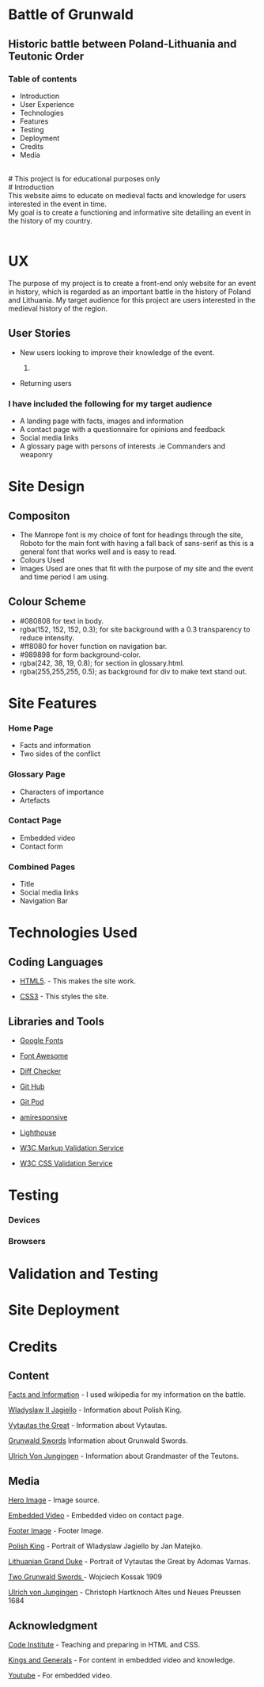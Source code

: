 #   Battle of Grunwald 
## Historic battle between Poland-Lithuania and Teutonic Order
 ### Table of contents
* Introduction
* User Experience
* Technologies
* Features
* Testing
* Deployment
* Credits
* Media
<br>
# This project is for educational purposes only
<br>
# Introduction 
 <br>
 This website aims to educate on medieval facts and knowledge for users interested in the event in time.
 <br>
 My goal is to create a functioning and informative site detailing an event in the history of my country.
 <br>
 <br>



 # UX
The purpose of my project is to create a front-end only website for an event in history, which is regarded as an important battle in the history of Poland and Lithuania. 
My target audience for this project are users interested in the medieval history of the region.

## User Stories
* New users looking to improve their knowledge of the event.

    1.


* Returning users 
### I have included the following for my target audience

* A landing page with facts, images and information
* A contact page with a questionnaire for opinions and feedback
* Social media links 
* A glossary page with persons of interests .ie Commanders and weaponry

# Site Design

## Compositon
* The Manrope font is my choice of font for headings through the site, Roboto for the main font with having a fall back of sans-serif as this is a general font that works well and is easy to read.
* Colours Used
* Images Used are ones that fit with the purpose of my site and the event and time period I am using.

## Colour Scheme
* #080808 for text in body.
* rgba(152, 152, 152, 0.3); for site background with a 0.3 transparency to reduce intensity.
* #ff8080 for hover function on navigation bar.
* #989898 for form background-color.
* rgba(242, 38, 19, 0.8); for section in glossary.html.
* rgba(255,255,255, 0.5); as background for div to make text stand out.

# Site Features
### Home Page 
* Facts and information
* Two sides of the conflict
### Glossary Page
* Characters of importance
* Artefacts
### Contact Page
* Embedded video
* Contact form
### Combined Pages
* Title
* Social media links
* Navigation Bar

# Technologies Used

## Coding Languages
* [HTML5](https://en.wikipedia.org/wiki/HTML5 "Wikipedia page for HTML5 Coding Language"). - This makes the site work.

* [CSS3](https://en.wikipedia.org/wiki/CSS "Wikipedia page for CSS3 Styling Language") - This styles the site.

## Libraries and Tools 
* [Google Fonts](https://fonts.google.com "I used Google Fonts for fonts on my site")

* [Font Awesome](https://fontawesome.com/ "The Free version of Font Awesome has provided me with cool font additons")

* [Diff Checker](https://www.diffchecker.com/# "I used diffchecker to check my code")
* [Git Hub](https://github.com/ "I used git hub to store and release my project")
* [Git Pod](https://www.gitpod.io/ "I used git pod to create and write my code for the project")
* [amiresponsive](http://ami.responsivedesign.is/ "I used amiresponsive to check if my site is compatible with different resolution and devices")
* [Lighthouse](https://developers.google.com/web/tools/lighthouse "I used this developer tool for chrome to check quality and responsiveness")
* [W3C Markup Validation Service](https://validator.w3.org/ "This was used to validate my HTML5")
* [W3C CSS Validation Service](https://jigsaw.w3.org/css-validator/ " This was used to validate my CSS")

# Testing
   
### Devices
 

### Browsers

# Validation and Testing


# Site Deployment

# Credits

## Content
[Facts and Information](https://en.wikipedia.org/wiki/Battle_of_Grunwald "I used wikipedia for my information") - I used wikipedia for my information on the battle.

[Wladyslaw II Jagiello](https://en.wikipedia.org/wiki/W%C5%82adys%C5%82aw_II_Jagie%C5%82%C5%82o) - Information about Polish King.

[Vytautas the Great](https://en.wikipedia.org/wiki/Vytautas) - Information about Vytautas.

[Grunwald Swords](https://en.wikipedia.org/wiki/Grunwald_Swords) Information about Grunwald Swords.

[Ulrich Von Jungingen](https://en.wikipedia.org/wiki/Ulrich_von_Jungingen) - Information about Grandmaster of the Teutons.
## Media
[Hero Image](https://en.wikipedia.org/wiki/Battle_of_Grunwald#/media/File:Jan_Matejko,_Bitwa_pod_Grunwaldem.jpg "Image source") - Image source.

[Embedded Video](https://www.youtube.com/watch?v=VeBOJ0bAI6Q "Embedded video on contact page") - Embedded video on contact page.

[Footer Image](https://hdwallpaperim.com/historic-battle-of-grunwald-zalgirio-musis-lithuania-teutonic-battlefields-painting-poland/ "Footer Image") - Footer Image.

[Polish King](https://en.wikipedia.org/wiki/W%C5%82adys%C5%82aw_II_Jagie%C5%82%C5%82o#/media/File:Wladyslaw_Jagiello.jpg) - Portrait of Wladyslaw Jagiello by Jan Matejko.

[Lithuanian Grand Duke](https://www.pinterest.co.uk/pin/661958845209526399/) - Portrait of Vytautas the Great by Adomas Varnas.

[Two Grunwald Swords ](https://it.wikipedia.org/wiki/File:Wojciech_Kossak,_Dwa_miecze.jpg) - Wojciech Kossak 1909

[Ulrich von Jungingen](https://en.wikipedia.org/wiki/Ulrich_von_Jungingen#/media/File:Ulrich_von_Jungingen1.PNG) - Christoph Hartknoch Altes und Neues Preussen 1684
## Acknowledgment
 [Code Institute](https://codeinstitute.net/) - Teaching and preparing in HTML and CSS.

 [Kings and Generals](https://www.youtube.com/channel/UCMmaBzfCCwZ2KqaBJjkj0fw "Fantastic channel for historical content") - For content in embedded video and knowledge.

 [Youtube](https://www.youtube.com/) - For embedded video.


